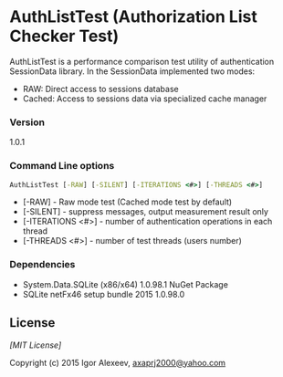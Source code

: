 # AuthListTest  (Authorization List Checker Test)

AuthListTest is a performance comparison test utility of authentication SessionData library. In the SessionData implemented two modes:

  - RAW: Direct access to sessions database
  - Cached: Access to sessions data via specialized cache manager
  
### Version
1.0.1

### Command Line options

```cmd
AuthListTest [-RAW] [-SILENT] [-ITERATIONS <#>] [-THREADS <#>]
```
* [-RAW] - Raw mode test (Cached mode test by default)
* [-SILENT] - suppress messages, output measurement result only 
* [-ITERATIONS <#>] - number of authentication operations in each thread
* [-THREADS <#>] - number of test threads (users number)

### Dependencies
* System.Data.SQLite (x86/x64) 1.0.98.1 NuGet Package
* SQLite netFx46 setup bundle 2015 1.0.98.0

## License

*[MIT License]* 

Copyright (c) 2015 Igor Alexeev, axaprj2000@yahoo.com